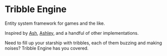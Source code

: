 Tribble Engine
==============

Entity system framework for games and the like.

Inspired by [Ash](https://github.com/richardlord/Ash),
[Ashley](https://github.com/stbachmann/ashley), and a handful of other
implementations.

Need to fill up your starship with tribbles, each of them buzzing and making
noises?  Tribble Engine has you covered.

